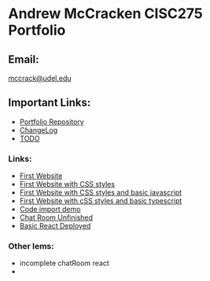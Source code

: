 # Andrew McCracken CISC275 Portfolio 
## Email: 
 mccrack@udel.edu


## Important Links:

- [Portfolio Repository](https://github.com/mccrackudel/mccrackudel.github.io)
- [ChangeLog](ChangeLog.html)
- [TODO](TODO.html)





### Links:

- [First Website](Tutorials/basicWebpageHTML/firstWebpage.html)
- [First Website with CSS styles](Tutorials/basicCSSTutorial/firstWebpage_addedCSS.html)
- [First Website with CSS styles and basic javascript](Tutorials/basicJavaScriptTutorial/firstWebpage_addedJS.html)
- [First Website with cSS styles and basic typescript](Tutorials/basicTypescriptWebsite/firstWebpage_addedTS.html)
- [Code import demo](Demos/gameImportDemo/index.html)
- [Chat Room Unfinished](Projects/chatRoom/chatRoom.html)
- [Basic React Deployed](https://mccrackudel.github.io/deploymentTest/)

### Other Iems:
- incomplete chatRoom react
- 